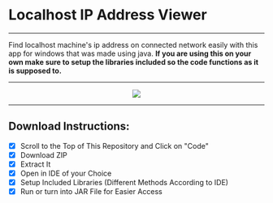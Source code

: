 # Localhost IP Address Viewer
___
Find localhost machine's ip address on connected network easily with this app for windows that was made using java. __If you are using this on your own make sure to setup the libraries included so the code functions as it is supposed to.__
___
<p align="center">
  <img src="https://user-images.githubusercontent.com/73500883/135751335-01c0370a-a55d-46f9-ad25-3fb9ef3e992a.PNG" />
</p>

___

## Download Instructions:
- [x] Scroll to the Top of This Repository and Click on "Code"
- [x] Download ZIP 
- [x] Extract It
- [x] Open in IDE of your Choice
- [x] Setup Included Libraries (Different Methods According to IDE)
- [x] Run or turn into JAR File for Easier Access  

